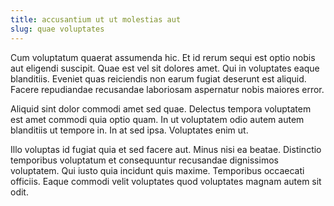 ```yaml
---
title: accusantium ut ut molestias aut
slug: quae voluptates
---
```


Cum voluptatum quaerat assumenda hic. Et id rerum sequi est optio nobis aut eligendi suscipit. Quae est vel sit dolores amet. Qui in voluptates eaque blanditiis. Eveniet quas reiciendis non earum fugiat deserunt est aliquid. Facere repudiandae recusandae laboriosam aspernatur nobis maiores error.

Aliquid sint dolor commodi amet sed quae. Delectus tempora voluptatem est amet commodi quia optio quam. In ut voluptatem odio autem autem blanditiis ut tempore in. In at sed ipsa. Voluptates enim ut.

Illo voluptas id fugiat quia et sed facere aut. Minus nisi ea beatae. Distinctio temporibus voluptatum et consequuntur recusandae dignissimos voluptatem. Qui iusto quia incidunt quis maxime. Temporibus occaecati officiis. Eaque commodi velit voluptates quod voluptates magnam autem sit odit.
